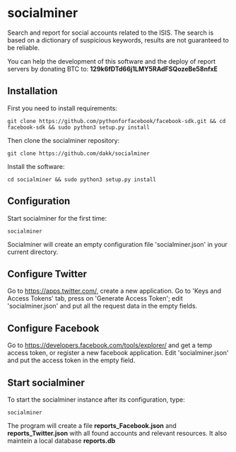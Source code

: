 socialminer
===

Search and report for social accounts related to the ISIS. The search is based on a dictionary of suspicious keywords, results are not 
guaranteed to be reliable.

You can help the development of this software and the deploy of report servers by donating BTC to: **129k6fDTd66j1LMY5RAdFSQozeBe58nfxE**

Installation
---

First you need to install requirements:

```git clone https://github.com/pythonforfacebook/facebook-sdk.git && cd facebook-sdk && sudo python3 setup.py install```


Then clone the socialminer repository:

```git clone https://github.com/dakk/socialminer```

Install the software:

```cd socialminer && sudo python3 setup.py install```


Configuration
---
Start socialminer for the first time:

``` socialminer ```

Socialminer will create an empty configuration file 'socialminer.json' in your current directory.


Configure Twitter
---
Go to https://apps.twitter.com/, create a new application.
Go to 'Keys and Access Tokens' tab, press on 'Generate Access Token'; edit 'socialminer.json' and put all the request data in the empty fields.


Configure Facebook
---
Go to https://developers.facebook.com/tools/explorer/ and get a temp access token, or register a new facebook application. Edit 'socialminer.json'
and put the access token in the empty field.


Start socialminer
---
To start the socialminer instance after its configuration, type:

``` socialminer ```

The program will create a file **reports_Facebook.json** and **reports_Twitter.json** with all found accounts and relevant resources. It also
maintein a local database **reports.db**



